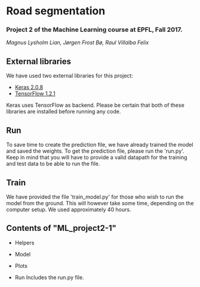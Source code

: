 # Road segmentation
### Project 2 of the Machine Learning course at EPFL, Fall 2017.

*Magnus Lysholm Lian, Jørgen Frost Bø, Raul Villalba Felix*

## External libraries

We have used two external libraries for this project:

- [Keras 2.0.8](https://keras.io/#installation)
- [TensorFlow 1.2.1](https://www.tensorflow.org/install/)

Keras uses TensorFlow as backend. Please be certain that both of these libraries are installed before running any code.

## Run

To save time to create the prediction file, we have already trained the model and saved the weights.
To get the prediction file, please run the 'run.py'.
Keep in mind that you will have to provide a valid datapath for the training and test data to be able to run the file.

## Train

We have provided the file 'train_model.py' for those who wish to run the model from the ground.
This will however take some time, depending on the computer setup. We used approximately 40 hours.

## Contents of "ML_project2-1"

- Helpers

- Model

- Plots

- Run
    Includes the run.py file.